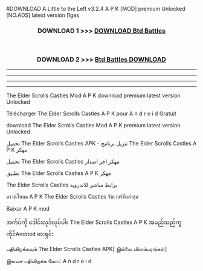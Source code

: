 #DOWNLOAD A Little to the Left v3.2.4 A P K [MOD] premium Unlocked [NO.ADS] latest version l1ges 



<div align="center">

<h3>DOWNLOAD 1 >>> <a href="https://getmod1.web.app/?judule=Btd Battles">DOWNLOAD Btd Battles</a></h3><br>

<h3>DOWNLOAD 2 >>> <a href="https://getmod1.web.app/?judule=Btd Battles">Btd Battles DOWNLOAD </a></h3>

</div>


----------------------------------------------------------

----------------------------------------------------------

----------------------------------------------------------

----------------------------------------------------------


The Elder Scrolls Castles  Mod A P K download premium latest version Unlocked

Télécharger  The Elder Scrolls Castles  A P K pour A n d r o i d Gratuit

download The Elder Scrolls Castles  Mod A P K premium latest version Unlocked

تحميل The Elder Scrolls Castles  APK - تنزيل برنامج The Elder Scrolls Castles  A P K مهكر

تحميل The Elder Scrolls Castles  مهكر اخر اصدار

تطبيق The Elder Scrolls Castles  A P K مهكر

The Elder Scrolls Castles  برابط مباشر للاندرويد

ดาวน์โหลด A P K The Elder Scrolls Castles  รับเวอร์ชันล่าสุด

Baixar A P K mod

အက်ပ်ကို ဒေါင်းလုဒ်လုပ်ပါ။ The Elder Scrolls Castles  A P K အမည်သည်ကူကိုင်Andriod ဗားရှင်း

பதிவிறக்கவும் The Elder Scrolls Castles  APK[ இல்லை விளம்பரங்கள்] 
 
இலவச பதிவிறக்க மோட் A n d r o i d



